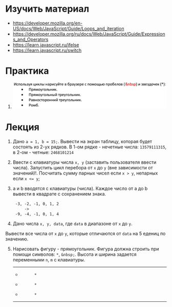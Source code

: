 # Изучить материал

* https://developer.mozilla.org/en-US/docs/Web/JavaScript/Guide/Loops_and_iteration
* https://developer.mozilla.org/ru/docs/Web/JavaScript/Guide/Expressions_and_Operators
* https://learn.javascript.ru/ifelse
* https://learn.javascript.ru/switch


# Практика

1. ![Иллюстрация к проекту](task_1.png)
 



# Лекция

1. Дано `a = 1, b = 15;`. Вывести на экран таблицу, которая будет состоять из 2-ух рядков. В 1-ом рядке - нечетные числа: `13579111315`, в 2-ом - четные: `2468101214`

2. Ввести с клавиатуры числа `x, y` (заставить пользователя ввести числа). Запустить цикл перебора от `x` до `y` (вне зависимости от значений)!. Посчитать сумму парных чисел если `x > y`, непарных если `x <= y`;

3. a и b вводятся с клавиатуры (числа). Каждое число от a до b вывести в квадрате с сохранением знака.

        -3, -2, -1, 0, 1, 2 
            -> 
        -9, -4, -1, 0, 1, 4

4. Дано числа `x, y, data`, где `data` в диапазоне от `x` до `y`.

Вывести все числа от `x` до `y`, которые отличаются от `data` на 5 едениц по значению.

5. Нарисовать фигуру - прямоугольник. Фигура должна строить при помощи символов: `*`, `&nbsp;`.
Высота и ширина задается переменными `n`, `m` с клавиатуры.

    *************
    *           *
    *           *
    *           *
    *************